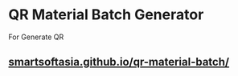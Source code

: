 # QR Material Batch Generator

For Generate QR

## [smartsoftasia.github.io/qr-material-batch/](https://smartsoftasia.github.io/qr-material-batch/)